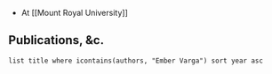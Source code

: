 - At [[Mount Royal University]]
## Publications, &c.
```dataview
list title where icontains(authors, "Ember Varga") sort year asc
```